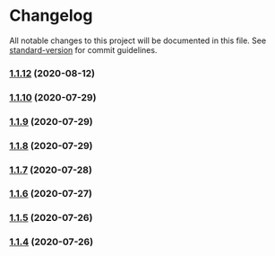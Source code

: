 # Changelog

All notable changes to this project will be documented in this file. See [standard-version](https://github.com/conventional-changelog/standard-version) for commit guidelines.

### [1.1.12](https://github.com/doniseferi/salahtimes/compare/v1.1.11...v1.1.12) (2020-08-12)

### [1.1.10](https://github.com/doniseferi/salahtimes/compare/v1.1.9...v1.1.10) (2020-07-29)

### [1.1.9](https://github.com/doniseferi/salahtimes/compare/v1.1.8...v1.1.9) (2020-07-29)

### [1.1.8](https://github.com/doniseferi/salahtimes/compare/v1.1.7...v1.1.8) (2020-07-29)

### [1.1.7](https://github.com/doniseferi/salahtimes/compare/v1.1.6...v1.1.7) (2020-07-28)

### [1.1.6](https://github.com/doniseferi/salahtimes/compare/v1.1.5...v1.1.6) (2020-07-27)

### [1.1.5](https://github.com/doniseferi/salahtimes/compare/v1.1.4...v1.1.5) (2020-07-26)

### [1.1.4](https://github.com/doniseferi/salahtimes/compare/v1.1.3...v1.1.4) (2020-07-26)
